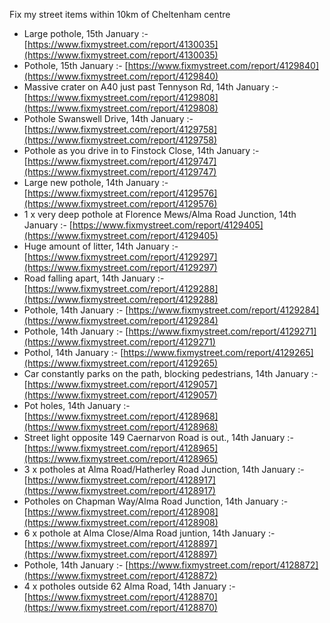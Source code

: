 Fix my street items within 10km of Cheltenham centre

<!-- fix_marker starts -->

- Large pothole, 15th January :- [https://www.fixmystreet.com/report/4130035](https://www.fixmystreet.com/report/4130035)
- Pothole, 15th January :- [https://www.fixmystreet.com/report/4129840](https://www.fixmystreet.com/report/4129840)
- Massive crater on A40 just past Tennyson Rd, 14th January :- [https://www.fixmystreet.com/report/4129808](https://www.fixmystreet.com/report/4129808)
- Pothole Swanswell Drive, 14th January :- [https://www.fixmystreet.com/report/4129758](https://www.fixmystreet.com/report/4129758)
- Pothole as you drive in to Finstock Close, 14th January :- [https://www.fixmystreet.com/report/4129747](https://www.fixmystreet.com/report/4129747)
- Large new pothole, 14th January :- [https://www.fixmystreet.com/report/4129576](https://www.fixmystreet.com/report/4129576)
- 1 x very deep pothole at Florence Mews/Alma Road Junction, 14th January :- [https://www.fixmystreet.com/report/4129405](https://www.fixmystreet.com/report/4129405)
- Huge amount of litter, 14th January :- [https://www.fixmystreet.com/report/4129297](https://www.fixmystreet.com/report/4129297)
- Road falling apart, 14th January :- [https://www.fixmystreet.com/report/4129288](https://www.fixmystreet.com/report/4129288)
- Pothole, 14th January :- [https://www.fixmystreet.com/report/4129284](https://www.fixmystreet.com/report/4129284)
- Pothole, 14th January :- [https://www.fixmystreet.com/report/4129271](https://www.fixmystreet.com/report/4129271)
- Pothol, 14th January :- [https://www.fixmystreet.com/report/4129265](https://www.fixmystreet.com/report/4129265)
- Car constantly parks on the path, blocking pedestrians, 14th January :- [https://www.fixmystreet.com/report/4129057](https://www.fixmystreet.com/report/4129057)
- Pot holes, 14th January :- [https://www.fixmystreet.com/report/4128968](https://www.fixmystreet.com/report/4128968)
- Street light opposite 149 Caernarvon Road is out., 14th January :- [https://www.fixmystreet.com/report/4128965](https://www.fixmystreet.com/report/4128965)
- 3 x potholes at Alma Road/Hatherley Road Junction, 14th January :- [https://www.fixmystreet.com/report/4128917](https://www.fixmystreet.com/report/4128917)
- Potholes on Chapman Way/Alma Road Junction, 14th January :- [https://www.fixmystreet.com/report/4128908](https://www.fixmystreet.com/report/4128908)
- 6 x pothole at Alma Close/Alma Road juntion, 14th January :- [https://www.fixmystreet.com/report/4128897](https://www.fixmystreet.com/report/4128897)
- Pothole, 14th January :- [https://www.fixmystreet.com/report/4128872](https://www.fixmystreet.com/report/4128872)
- 4 x potholes outside 62 Alma Road, 14th January :- [https://www.fixmystreet.com/report/4128870](https://www.fixmystreet.com/report/4128870)

<!-- fix_marker ends -->